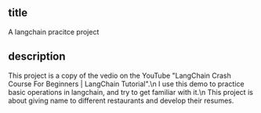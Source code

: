 ## title
A langchain pracitce project

## description
This project is a copy of the vedio on the YouTube "LangChain Crash Course For Beginners | LangChain Tutorial".\n
I use this demo to practice basic operations in langchain, and try to get familiar with it.\n
This project is about giving name to different restaurants and develop their resumes.